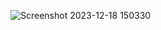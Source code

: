 ![Screenshot 2023-12-18 150330](https://github.com/RV2915/Currency-Convertor/assets/146526270/43d381d1-d30a-43c1-94e7-990d889d2a88)
